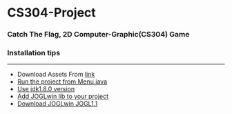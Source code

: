 # CS304-Project
<h3> Catch The Flag, 2D Computer-Graphic(CS304) Game </h3>
<h3> Installation tips </h3>
<hr>
<ul>
  <li> Download Assets From <a href="https://drive.google.com/file/d/1G794aajVan555yxPnekqaoq9nN6_7u-7/view?usp=sharing" target="_blank"> link </li>
  <li> Run the project from Menu.java</li>
  <li> Use jdk1.8.0 version</li>
  <li> Add JOGLwin lib to your project</li>
  <li> Download JOGLwin <a href="https://drive.google.com/file/d/11owsJzqaadeIEylKimC4YWGO3c6TDMRL/view?usp=sharing"> JOGL1.1 </a> </li>
</ul>

